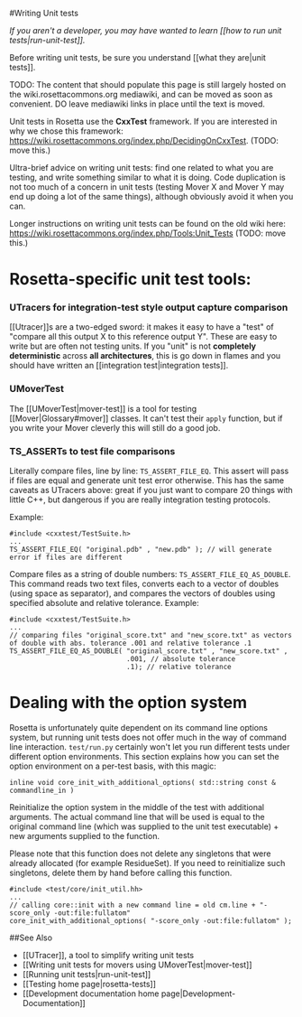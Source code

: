 #Writing Unit tests

_If you aren't a developer, you may have wanted to learn [[how to run unit tests|run-unit-test]]._

Before writing unit tests, be sure you understand [[what they are|unit tests]].

TODO: The content that should populate this page is still largely hosted on the wiki.rosettacommons.org mediawiki, and can be moved as soon as convenient.  DO leave mediawiki links in place until the text is moved.

Unit tests in Rosetta use the **CxxTest** framework.  If you are interested in why we chose this framework: https://wiki.rosettacommons.org/index.php/DecidingOnCxxTest.  (TODO: move this.)

Ultra-brief advice on writing unit tests: find one related to what you are testing, and write something similar to what it is doing. 
Code duplication is not too much of a concern in unit tests (testing Mover X and Mover Y may end up doing a lot of the same things), although obviously avoid it when you can.

Longer instructions on writing unit tests can be found on the old wiki here: https://wiki.rosettacommons.org/index.php/Tools:Unit_Tests (TODO: move this.)

Rosetta-specific unit test tools:
=================================

### UTracers for integration-test style output capture comparison
[[Utracer]]s are a two-edged sword: it makes it easy to have a "test" of "compare all this output X to this reference output Y".
These are easy to write but are often not testing units.
If you "unit" is not **completely deterministic** across **all architectures**, this is go down in flames and you should have written an [[integration test|integration tests]].

### UMoverTest
The [[UMoverTest|mover-test]] is a tool for testing [[Mover|Glossary#mover]] classes.
It can't test their `apply` function, but if you write your Mover cleverly this will still do a good job.

### TS_ASSERTs to test file comparisons

Literally compare files, line by line: `TS_ASSERT_FILE_EQ`. 
This assert will pass if files are equal and generate unit test error otherwise. 
This has the same caveats as UTracers above: great if you just want to compare 20 things with little C++, but dangerous if you are really integration testing protocols.

Example:

```
#include <cxxtest/TestSuite.h>
...
TS_ASSERT_FILE_EQ( "original.pdb" , "new.pdb" ); // will generate error if files are different
```

Compare files as a string of double numbers: `TS_ASSERT_FILE_EQ_AS_DOUBLE`. This command reads two text files, converts each to a vector of doubles (using space as separator), and compares the vectors of doubles using specified absolute and relative tolerance. Example:

```
#include <cxxtest/TestSuite.h>
...
// comparing files "original_score.txt" and "new_score.txt" as vectors of double with abs. tolerance .001 and relative tolerance .1
TS_ASSERT_FILE_EQ_AS_DOUBLE( "original_score.txt" , "new_score.txt" ,
                             .001, // absolute tolerance
                             .1); // relative tolerance
```

Dealing with the option system
==============================

Rosetta is unfortunately quite dependent on its command line options system, but running unit tests does not offer much in the way of command line interaction.
`test/run.py` certainly won't let you run different tests under different option environments.
This section explains how you can set the option environment on a per-test basis, with this magic:

`inline void core_init_with_additional_options( std::string const & commandline_in )` 

Reinitialize the option system in the middle of the test with additional arguments. The actual command line that will be used is equal to the original command line (which was supplied to the unit test executable) + new arguments supplied to the function.

Please note that this function does not delete any singletons that were already allocated (for example ResidueSet). If you need to reinitialize such singletons, delete them by hand before calling this function.


```
#include <test/core/init_util.hh>
...
// calling core::init with a new command line = old cm.line + "-score_only -out:file:fullatom"
core_init_with_additional_options( "-score_only -out:file:fullatom" );
```

##See Also

* [[UTracer]], a tool to simplify writing unit tests
* [[Writing unit tests for movers using UMoverTest|mover-test]]
* [[Running unit tests|run-unit-test]]
* [[Testing home page|rosetta-tests]]
* [[Development documentation home page|Development-Documentation]]